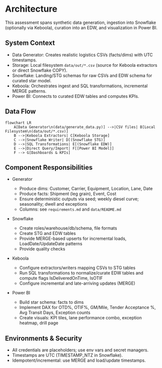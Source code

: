 # Architecture

This assessment spans synthetic data generation, ingestion into Snowflake (optionally via Keboola), curation into an EDW, and visualization in Power BI.

## System Context

- Data Generator: Creates realistic logistics CSVs (facts/dims) with UTC timestamps.
- Storage: Local filesystem `data/out/*.csv` (source for Keboola extractors or direct Snowflake COPY).
- Snowflake: Landing/STG schemas for raw CSVs and EDW schema for curated star model.
- Keboola: Orchestrates ingest and SQL transformations, incremental MERGE patterns.
- Power BI: Connects to curated EDW tables and computes KPIs.

## Data Flow

```mermaid
flowchart LR
    A[Data Generator\n(data/generate_data.py)] -->|CSV files| B[Local Filesystem\n(data/out/*.csv)]
    B -->|Keboola Extractors| C[Keboola Storage]
    C -->|Snowflake Writer| D[(Snowflake STG)]
    D -->|SQL Transformations| E[(Snowflake EDW)]
    E -->|Direct Query/Import| F[[Power BI Model]]
    F --> G[Dashboards & KPIs]
```

## Component Responsibilities

- Generator
  - Produce dims: Customer, Carrier, Equipment, Location, Lane, Date
  - Produce facts: Shipment (leg grain), Event, Cost
  - Ensure deterministic outputs via seed; weekly diesel curve; seasonality; dwell and exceptions
  - Columns: see `requirements.md` and `data/README.md`

- Snowflake
  - Create roles/warehouse/db/schema, file formats
  - Create STG and EDW tables
  - Provide MERGE-based upserts for incremental loads, LoadDate/UpdateDate patterns
  - Provide quality checks

- Keboola
  - Configure extractors/writers mapping CSVs to STG tables
  - Run SQL transformations to normalize/curate EDW tables and compute flags IsDeliveredOnTime, IsOTIF
  - Configure incremental and late-arriving updates (MERGE)

- Power BI
  - Build star schema: facts to dims
  - Implement DAX for OTD%, OTIF%, GM/Mile, Tender Acceptance %, Avg Transit Days, Exception counts
  - Create visuals: KPI tiles, lane performance combo, exception heatmap, drill page

## Environments & Security

- All credentials are placeholders; use env vars and secret managers.
- Timestamps are UTC (TIMESTAMP_NTZ in Snowflake).
- Idempotent/incremental: use MERGE and load/update timestamps.

